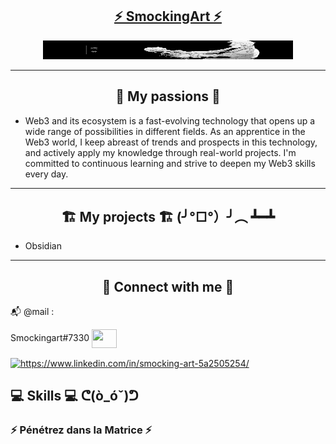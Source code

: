 ## <div align="center">[⚡ SmockingArt ⚡](https://github.com/smockingart)</div>

<div align="center">
  <img src="https://github.com/SmockingArt/SmockingArt/blob/main/4cdd967b8ba0d13fbb8af0026a40c91d.jpg" height="30" width="400" alt="Cyberpunk Banner">
</div>

---

## <div align="center">🚀 My passions 🚀</div>

 - Web3 and its ecosystem is a fast-evolving technology that opens up a wide range of possibilities in different fields. As an apprentice in the Web3 world, I keep abreast of trends and prospects in this technology, and actively apply my knowledge through real-world projects. I'm committed to continuous learning and strive to deepen my Web3 skills every day.

---

## <div align="center">🏗️ My projects 🏗️ (╯°□°）╯︵ ┻━┻</div>


- Obsidian 

---

## <div align="center">📡 Connect with me 📡</div>

📬 @mail : 

Smockingart#7330
<a target="blank"><img align="center" src="https://raw.githubusercontent.com/rahuldkjain/github-profile-readme-generator/master/src/images/icons/Social/discord.svg"  height="30" width="40" /></a>
</p> 

<a href="https://www.linkedin.com/in/smocking-art-5a2505254/" target="blank"><img align="center" src="https://raw.githubusercontent.com/rahuldkjain/github-profile-readme-generator/master/src/images/icons/Social/linked-in-alt.svg" alt="https://www.linkedin.com/in/smocking-art-5a2505254/" height="30" width="40" /></a> 

## 💻 Skills 💻 ᕦ(ò_óˇ)ᕤ


  ### ⚡ Pénétrez dans la Matrice ⚡
